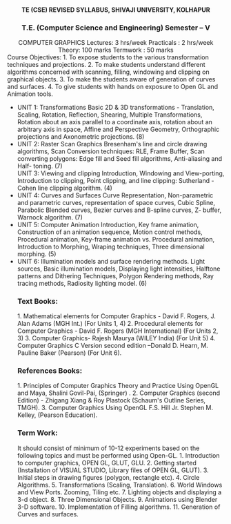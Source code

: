 <center><h4 style="{background:red;}">TE (CSE) REVISED SYLLABUS, SHIVAJI UNIVERSITY, KOLHAPUR</h4>
<h3>T.E. (Computer Science and Engineering) Semester – V</h3>
COMPUTER GRAPHICS
Lectures: 3 hrs/week
Practicals : 2 hrs/week
Theory: 100 marks
Termwork : 50 marks</center>
Course Objectives:
1. To expose students to the various transformation techniques and projections.
2. To make students understand different algorithms concerned with scanning, filling,
windowing and clipping on graphical objects.
3. To make the students aware of generation of curves and surfaces.
4. To give students with hands on exposure to Open GL and Animation tools.
<ul><li>
UNIT 1: Transformations
Basic 2D & 3D transformations - Translation, Scaling, Rotation, Reflection, Shearing, Multiple
Transformations, Rotation about an axis parallel to a coordinate axis, rotation about an arbitrary
axis in space, Affine and Perspective Geometry, Orthographic projections and Axonometric
projections.
(8)</li>
<li>
UNIT 2: Raster Scan Graphics
Bresenham's line and circle drawing algorithms, Scan Conversion techniques: RLE, Frame
Buffer, Scan converting polygons: Edge fill and Seed fill algorithms, Anti-aliasing and Half-
toning.
(7)</li>
UNIT 3: Viewing and clipping
Introduction, Windowing and View-porting, Introduction to clipping, Point clipping, and line
clipping: Sutherland - Cohen line clipping algorithm.
(4)
<li>
UNIT 4: Curves and Surfaces
Curve Representation, Non-parametric and parametric curves, representation of space curves,
Cubic Spline, Parabolic Blended curves, Bezier curves and B-spline curves, Z- buffer, Warnock
algorithm.
(7)
</li><li>
UNIT 5: Computer Animation
Introduction, Key frame animation, Construction of an animation sequence, Motion control
methods, Procedural animation, Key-frame animation vs. Procedural animation, Introduction to
Morphing, Wraping techniques, Three dimensional morphing.
(5)</li><li>
UNIT 6: Illumination models and surface rendering methods.
Light sources, Basic illumination models, Displaying light intensities, Halftone patterns and
Dithering Techniques, Polygon Rendering methods, Ray tracing methods, Radiosity lighting
model.
(6)</li>

<h3>Text Books:</h3>
1. Mathematical elements for Computer Graphics - David F. Rogers, J. Alan Adams (MGH
Int.) (For Units 1, 4)
2. Procedural elements for Computer Graphics - David F. Rogers (MGH International)
(For Units 2, 3)
3. Computer Graphics- Rajesh Maurya (WILEY India) (For Unit 5)
4. Computer Graphics C Version second edition –Donald D. Hearn, M. Pauline Baker
(Pearson) (For Unit 6).

<h3>References Books:</h3>
1. Principles of Computer Graphics Theory and Practice Using OpenGL and Maya, Shalini
Govil-Pai, (Springer) .
2. Computer Graphics (second Edition) - Zhigang Xiang & Roy Plastock (Schaum's
Outline Series, TMGH).
3. Computer Graphics Using OpenGL F.S. Hill Jr. Stephen M. Kelley, (Pearson Education).

<h3>Term Work:</h3>
It should consist of minimum of 10-12 experiments based on the following topics and must be
performed using Open-GL.
1. Introduction to computer graphics, OPEN GL, GLUT, GLU.
2. Getting started (Installation of VISUAL STUDIO, Library files of OPEN GL, GLUT).
3. Initial steps in drawing figures (polygon, rectangle etc).
4. Circle Algorithms.
5. Transformations (Scaling, Translation).
6. World Windows and View Ports. Zooming, Tiling etc.
7. Lighting objects and displaying a 3-d object.
8. Three Dimensional Objects.
9. Animations using Blender 3-D software.
10. Implementation of Filling algorithms.
11. Generation of Curves and surfaces.
